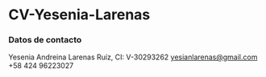# CV-Yesenia-Larenas

### Datos de contacto
Yesenia Andreina Larenas Ruíz, CI: V-30293262
yesianlarenas@gmail.com
+58 424 96223027

